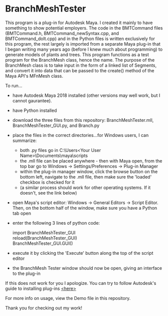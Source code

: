 # BranchMeshTester

This program is a plug-in for Autodesk Maya.  I created it mainly to have something to show potential employers.  The code in the BMTCommand files (BMTCommand.h, BMTCommand_newSyntax.cpp, and BMTCommand_doIt.cpp) and in the Python files is written exclusively for this program, the rest largely is imported from a separate Maya plug-in that I began writing many years ago (before I knew much about programming) to generate models of plants and trees.  This program functions as a test program for the BranchMesh class, hence the name.  The purpose of the BranchMesh class is to take input in the form of a linked list of Segments, and convert it into data that can be passed to the create() method of the Maya API's MFnMesh class.

To run...

  - have Autodesk Maya 2018 installed (other versions may well work, but I cannot gaurantee).
  - have Python installed 
  - download the three files from this repository: BranchMeshTester.mll, BranchMeshTester_GUI.py, and Branch.py
  - place the files in the correct directories...for Windows users, I can summarize:
  
    - both .py files go in C:\Users\<Your User Name>\Documents\maya\scripts
    - the .mll file can be placed anywhere - then with Maya open, from the top bar go to Windows -> Settings/Preferences -> Plug-in Manager
    - within the plug-in manager window, click the browse button on the bottom left, navigate to the .mll file, then make sure the 'loaded' checkbox is checked for it
    - (a similar process should work for other operating systems. If it doesn't, see the link below)

  - open Maya's script editor:  Windows -> General Editors -> Script Editor.  Then, on the bottom half of the window, make sure you have a Python tab open
  - enter the following 3 lines of python code:
    
    import BranchMeshTester_GUI  
    reload(BranchMeshTester_GUI)  
    BranchMeshTester_GUI.GUI()  
    
  - execute it by clicking the 'Execute' button along the top of the script editor
  - the BranchMesh Tester window should now be open, giving an interface to the plug-in

If this does not work for you I apologize.  You can try to follow Autodesk's guide to installing plug-ins [&lt;here&gt;](https://knowledge.autodesk.com/support/maya/learn-explore/caas/CloudHelp/cloudhelp/2018/ENU/Maya-Customizing/files/GUID-FA51BD26-86F3-4F41-9486-2C3CF52B9E17-htm.html)

For more info on usage, view the Demo file in this repository.

Thank you for checking out my work!
